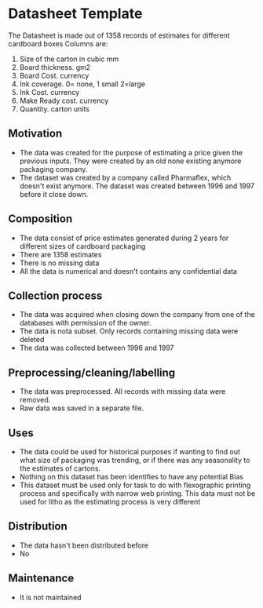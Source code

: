 # Datasheet Template

The Datasheet is made out of 1358 records of estimates for different cardboard boxes
Columns are:
1.	Size of the carton in cubic mm
2.	Board thickness. gm2
3.	Board Cost. currency
4.	Ink coverage. 0= none, 1 small 2=large
5.	Ink Cost. currency
6.	Make Ready cost. currency
7.	Quantity. carton units
 

## Motivation

- The data was created for the purpose of estimating a price given the previous inputs. They were created by an old none existing anymore packaging company. 
- The dataset was created by a company called Pharmaflex, which doesn't exist anymore. The dataset was created between 1996 and 1997 before it close down.

 
## Composition

- The data consist of price estimates generated during 2 years for different sizes of cardboard packaging
- There are 1358 estimates
- There is no missing data
- All the data is numerical and doesn't contains any confidential data

## Collection process

- The data was acquired when closing down the company from one of the databases with permission of the owner. 
- The data is nota subset. Only records containing missing data were deleted
- The data was collected between 1996 and 1997

## Preprocessing/cleaning/labelling

- The data was preprocessed. All records with missing data were removed. 
- Raw data was saved in a separate file.
 
## Uses

- The data could be used for historical purposes if wanting to find out what size of packaging was trending, or if there was any seasonality to the estimates of cartons. 
- Nothing on this dataset has been identifies to have any potential Bias
- This dataset must be used only for task to do with flexographic printing process and specifically with narrow web printing. This data must not be used for litho as the estimating process is very different

## Distribution

- The data hasn't been distributed before
- No 

## Maintenance

- It is not maintained
